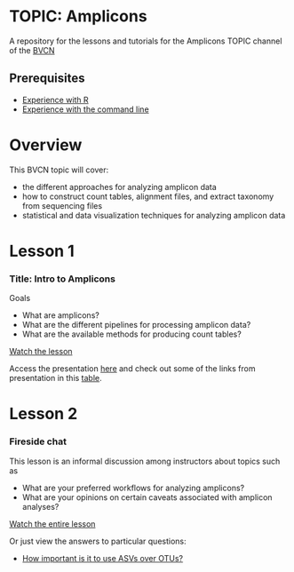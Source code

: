 # TOPIC: Amplicons
A repository for the lessons and tutorials for the Amplicons TOPIC channel of the [BVCN](https://biovcnet.github.io/)


## Prerequisites
* [Experience with R](https://github.com/biovcnet/biovcnet.github.io/wiki/TOPIC:-R)
* [Experience with the command line](https://github.com/biovcnet/biovcnet.github.io/wiki/2.-Using-the-Command-line)

# Overview
This BVCN topic will cover:

* the different approaches for analyzing amplicon data
* how to construct count tables, alignment files, and extract taxonomy from sequencing files
* statistical and data visualization techniques for analyzing amplicon data

# Lesson 1
### Title: Intro to Amplicons
Goals

* What are amplicons?
* What are the different pipelines for processing amplicon data?
* What are the available methods for producing count tables?

[Watch the lesson](https://www.youtube.com/watch?v=XDdmSb2BvqY&feature=youtu.be)

Access the presentation [here](https://github.com/biovcnet/topic-amplicons/blob/master/Lesson01/AmpliconsLesson1.pdf) and check out some of the links from presentation in this [table](https://github.com/biovcnet/topic-amplicons/blob/master/Lesson01/PipelineTutorialsLinksTable.pdf).



# Lesson 2
### Fireside chat

This lesson is an informal discussion among instructors about topics such as
* What are your preferred workflows for analyzing amplicons?
* What are your opinions on certain caveats associated with amplicon analyses?

[Watch the entire lesson](https://www.youtube.com/watch?v=egkCswqQMWM&feature=youtu.be)

Or just view the answers to particular questions:
* [How important is it to use ASVs over OTUs?](https://youtu.be/egkCswqQMWM?t=51)
